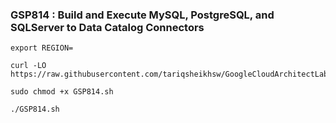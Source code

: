 ### GSP814 : Build and Execute MySQL, PostgreSQL, and SQLServer to Data Catalog Connectors 

```
export REGION=
```

```
curl -LO https://raw.githubusercontent.com/tariqsheikhsw/GoogleCloudArchitectLabs/main/Solutions/GSP814.sh

sudo chmod +x GSP814.sh

./GSP814.sh
```



